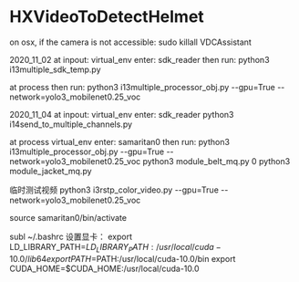 # HXVideoToDetectHelmet

on osx, if the camera is not accessible: sudo killall VDCAssistant

2020_11_02 
at inpout:
virtual_env enter: sdk_reader
then run: 
python3 i13multiple_sdk_temp.py

at process
then run: 
python3 i13multiple_processor_obj.py --gpu=True --network=yolo3_mobilenet0.25_voc



2020_11_04
at inpout:
virtual_env enter: sdk_reader
python3 i14send_to_multiple_channels.py

at process
virtual_env enter: samaritan0
then run: 
python3 i13multiple_processor_obj.py --gpu=True --network=yolo3_mobilenet0.25_voc
python3 module_belt_mq.py 0
python3 module_jacket_mq.py 



临时测试视频
python3 i3rstp_color_video.py --gpu=True --network=yolo3_mobilenet0.25_voc

source samaritan0/bin/activate

subl ~/.bashrc
设置显卡：
export LD_LIBRARY_PATH=$LD_LIBRARY_PATH:/usr/local/cuda-10.0/lib64
export PATH=$PATH:/usr/local/cuda-10.0/bin
export CUDA_HOME=$CUDA_HOME:/usr/local/cuda-10.0
